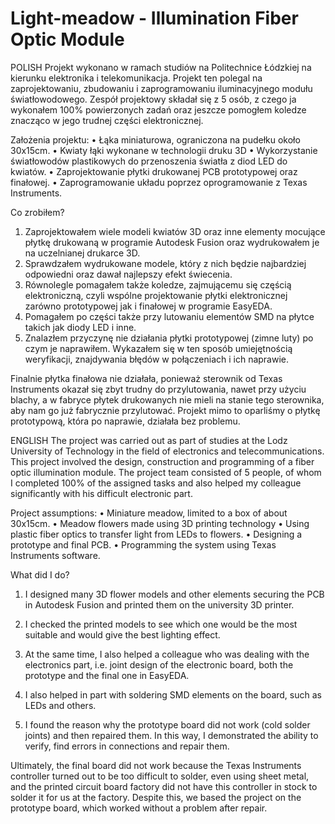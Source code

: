 # Light-meadow - Illumination Fiber Optic Module

POLISH 
Projekt wykonano w ramach studiów na Politechnice Łódzkiej na kierunku elektronika i telekomunikacja. Projekt ten polegal na zaprojektowaniu, zbudowaniu i zaprogramowaniu iluminacyjnego modułu światłowodowego. Zespół projektowy składał się z 5 osób, z czego ja wykonałem 100% powierzonych zadań oraz jeszcze pomogłem koledze znacząco w jego trudnej części elektronicznej.

Założenia projektu:
• Łąka miniaturowa, ograniczona na pudełku około 30x15cm.
• Kwiaty łąki wykonane w technologii druku 3D
• Wykorzystanie światłowodów plastikowych do przenoszenia światła z diod LED do kwiatów.
• Zaprojektowanie płytki drukowanej PCB prototypowej oraz finałowej.
• Zaprogramowanie układu poprzez oprogramowanie z Texas Instruments.

Co zrobiłem?
1. Zaprojektowałem wiele modeli kwiatów 3D oraz inne elementy mocujące płytkę drukowaną w programie Autodesk Fusion oraz wydrukowałem je na uczelnianej drukarce 3D.
2. Sprawdzałem wydrukowane modele, który z nich będzie najbardziej odpowiedni oraz dawał najlepszy efekt świecenia.
3. Równolegle pomagałem także koledze, zajmującemu się częścią elektroniczną, czyli wspólne projektowanie płytki elektronicznej zarówno prototypowej jak i finałowej w programie EasyEDA.
4. Pomagałem po części także przy lutowaniu elementów SMD na płytce takich jak diody LED i inne.
5. Znalazłem przyczynę nie działania płytki prototypowej (zimne luty) po czym je naprawiłem. Wykazałem się w ten sposób umiejętnością weryfikacji, znajdywania błędów w połączeniach i ich naprawie.

Finalnie płytka finałowa nie działała, ponieważ sterownik od Texas Instruments okazał się zbyt trudny do przylutowania, nawet przy użyciu blachy, a w fabryce płytek drukowanych nie mieli na stanie tego sterownika, aby nam go już fabrycznie przylutować. Projekt mimo to oparliśmy o płytkę prototypową, która po naprawie, działała bez problemu.


ENGLISH
The project was carried out as part of studies at the Lodz University of Technology in the field of electronics and telecommunications. This project involved the design, construction and programming of a fiber optic illumination module. The project team consisted of 5 people, of whom I completed 100% of the assigned tasks and also helped my colleague significantly with his difficult electronic part.

Project assumptions:
• Miniature meadow, limited to a box of about 30x15cm.
• Meadow flowers made using 3D printing technology
• Using plastic fiber optics to transfer light from LEDs to flowers.
• Designing a prototype and final PCB.
• Programming the system using Texas Instruments software.

What did I do?
1. I designed many 3D flower models and other elements securing the PCB in Autodesk Fusion and printed them on the university 3D printer.
2. I checked the printed models to see which one would be the most suitable and would give the best lighting effect.

3. At the same time, I also helped a colleague who was dealing with the electronics part, i.e. joint design of the electronic board, both the prototype and the final one in EasyEDA.

4. I also helped in part with soldering SMD elements on the board, such as LEDs and others.

5. I found the reason why the prototype board did not work (cold solder joints) and then repaired them. In this way, I demonstrated the ability to verify, find errors in connections and repair them.

Ultimately, the final board did not work because the Texas Instruments controller turned out to be too difficult to solder, even using sheet metal, and the printed circuit board factory did not have this controller in stock to solder it for us at the factory. Despite this, we based the project on the prototype board, which worked without a problem after repair.

